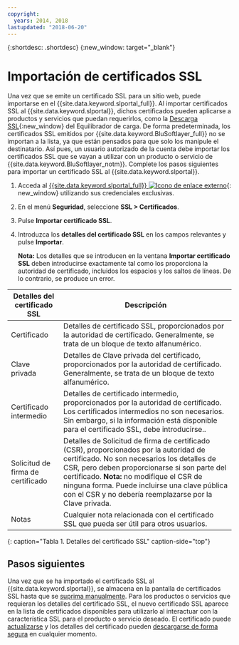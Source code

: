```yaml
---
copyright:
  years: 2014, 2018
lastupdated: "2018-06-20"
---
```


{:shortdesc: .shortdesc}
{:new_window: target="_blank"}

# Importación de certificados SSL

Una vez que se emite un certificado SSL para un sitio web, puede importarse en el {{site.data.keyword.slportal_full}}. Al importar certificados SSL al {{site.data.keyword.slportal}}, dichos certificados pueden aplicarse a productos y servicios que puedan requerirlos, como la [Descarga SSL](/docs/infrastructure/local-load-balancer/configure-ssl-offloading-load-balancer.html){:new_window} del Equilibrador de carga. De forma predeterminada, los certificados SSL emitidos por {{site.data.keyword.BluSoftlayer_full}} no se importan a la lista, ya que están pensados para que solo los manipule el destinatario. Así pues, un usuario autorizado de la cuenta debe importar los certificados SSL que se vayan a utilizar con un producto o servicio de {{site.data.keyword.BluSoftlayer_notm}}. Complete los pasos siguientes para importar un certificado SSL al {{site.data.keyword.slportal}}.

1. Acceda al [{{site.data.keyword.slportal_full}} ![Icono de enlace externo](../../icons/launch-glyph.svg "Icono de enlace externo")](https://control.softlayer.com/){: new_window} utilizando sus credenciales exclusivas.
2. En el menú **Seguridad**, seleccione **SSL > Certificados**.
3. Pulse **Importar certificado SSL**.
4. Introduzca los **detalles del certificado SSL** en los campos relevantes y pulse **Importar**.

   **Nota:** Los detalles que se introducen en la ventana **Importar certificado SSL** deben introducirse exactamente tal como los proporciona la autoridad de certificado, incluidos los espacios y los saltos de líneas. De lo contrario, se produce un error.

| Detalles del certificado SSL     | Descripción |
| --------------------------- | ----------- |
|Certificado                  | Detalles de certificado SSL, proporcionados por la autoridad de certificado. Generalmente, se trata de un bloque de texto alfanumérico.|
|Clave privada                  | Detalles de Clave privada del certificado, proporcionados por la autoridad de certificado. Generalmente, se trata de un bloque de texto alfanumérico.|
|Certificado intermedio     | Detalles de certificado intermedio, proporcionados por la autoridad de certificado. Los certificados intermedios no son necesarios. Sin embargo, si la información está disponible para el certificado SSL, debe introducirse..|
|Solicitud de firma de certificado  | Detalles de Solicitud de firma de certificado (CSR), proporcionados por la autoridad de certificado. No son necesarios los detalles de CSR, pero deben proporcionarse si son parte del certificado. **Nota:** no modifique el CSR de ninguna forma. Puede incluirse una clave pública con el CSR y no debería reemplazarse por la Clave privada.|
|Notas                        | Cualquier nota relacionada con el certificado SSL que pueda ser útil para otros usuarios.|
{: caption="Tabla 1. Detalles del certificado SSL" caption-side="top"}

## Pasos siguientes

Una vez que se ha importado el certificado SSL al {{site.data.keyword.slportal}}, se almacena en la pantalla de certificados SSL hasta que se [suprima manualmente](delete-ssl-certificate.html). Para los productos o servicios que requieran los detalles del certificado SSL, el nuevo certificado SSL aparece en la lista de certificados disponibles para utilizarlo al interactuar con la característica SSL para el producto o servicio deseado. El certificado puede [actualizarse](view-and-update-ssl-certificate.html) y los detalles del certificado pueden [descargarse de forma segura](download-ssl-certificate-details.html) en cualquier momento.
